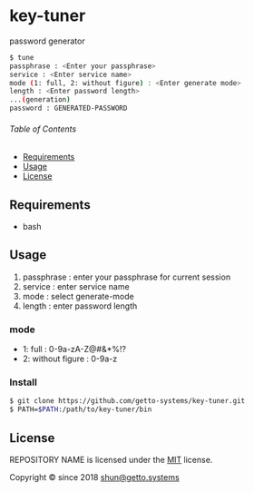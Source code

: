 # key-tuner

password generator

```bash
$ tune
passphrase : <Enter your passphrase>
service : <Enter service name>
mode (1: full, 2: without figure) : <Enter generate mode>
length : <Enter password length>
...(generation)
password : GENERATED-PASSWORD
```


###### Table of Contents

- [Requirements](#Requirements)
- [Usage](#Usage)
- [License](#License)

<a id="Requirements"></a>
## Requirements

- bash


<a id="Usage"></a>
## Usage

1. passphrase : enter your passphrase for current session
1. service : enter service name
1. mode : select generate-mode
1. length : enter password length

### mode

- 1: full : 0-9a-zA-Z@#&*%!?
- 2: without figure : 0-9a-z

### Install

```bash
$ git clone https://github.com/getto-systems/key-tuner.git
$ PATH=$PATH:/path/to/key-tuner/bin
```


<a id="License"></a>
## License

REPOSITORY NAME is licensed under the [MIT](LICENSE) license.

Copyright &copy; since 2018 shun@getto.systems
